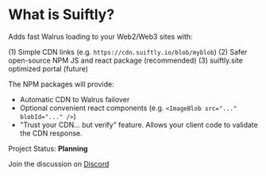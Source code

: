 
# What is Suiftly?

Adds fast Walrus loading to your Web2/Web3 sites with:

  (1) Simple CDN links (e.g. `https://cdn.suiftly.io/blob/myblob`)
  (2) Safer open-source NPM JS and react package (recommended)
  (3) suiftly.site optimized portal (future)

The NPM packages will provide:
  - Automatic CDN to Walrus failover
  - Optional convenient react components (e.g. `<ImageBlob src="..." blobId="..." />`)
  - "Trust your CDN... but verify" feature. Allows your client code to validate the CDN response.


Project Status: **Planning**

Join the discussion on [Discord](https://discord.com/invite/Erb6SwsVbH)









